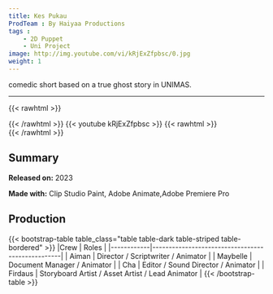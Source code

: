```yaml
---
title: Kes Pukau
ProdTeam : By Haiyaa Productions
tags : 
    - 2D Puppet
    - Uni Project
image: http://img.youtube.com/vi/kRjExZfpbsc/0.jpg
weight: 1
---
```

comedic short based on a true ghost story in UNIMAS.
<!--more-->
---
{{< rawhtml >}}
<div class="py-2">
{{< /rawhtml >}}
{{< youtube kRjExZfpbsc >}}
{{< rawhtml >}}
</div>
{{< /rawhtml >}}

## Summary

**Released on:** 2023

**Made with:** Clip Studio Paint, Adobe Animate,Adobe Premiere Pro

## Production

{{< bootstrap-table table_class="table table-dark table-striped table-bordered" >}}
|Crew            | Roles                                        |
|------------|--------------------------------------------------|
| Aiman      | Director / Scriptwriter / Animator |
| Maybelle   | Document Manager / Animator |
| Cha        | Editor / Sound Director / Animator |
| Firdaus    | Storyboard Artist / Asset Artist / Lead Animator |
{{< /bootstrap-table >}}
